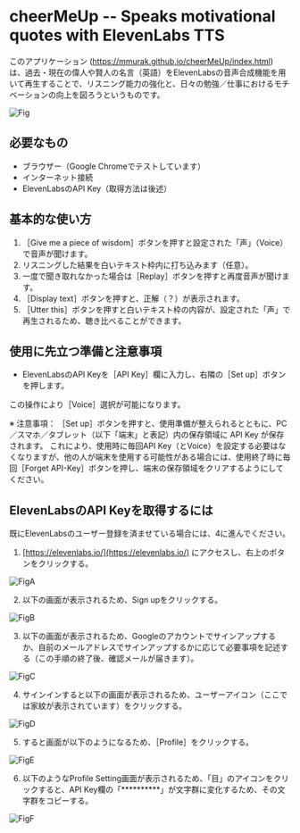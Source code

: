 # cheerMeUp -- Speaks motivational quotes with ElevenLabs TTS

このアプリケーション (https://mmurak.github.io/cheerMeUp/index.html) は、過去・現在の偉人や賢人の名言（英語）をElevenLabsの音声合成機能を用いて再生することで、リスニング能力の強化と、日々の勉強／仕事におけるモチベーションの向上を図ろうというものです。

![Fig](https://github.com/mmurak/cheerMeUp/assets/7446897/d1fe80a5-bb2f-4a35-a130-ef2868926d05)

## 必要なもの

- ブラウザー（Google Chromeでテストしています）
- インターネット接続
- ElevenLabsのAPI Key（取得方法は後述）

## 基本的な使い方

1. ［Give me a piece of wisdom］ボタンを押すと設定された「声」（Voice）で音声が聞けます。
1. リスニングした結果を白いテキスト枠内に打ち込みます（任意）。
1. 一度で聞き取れなかった場合は［Replay］ボタンを押すと再度音声が聞けます。
1. ［Display text］ボタンを押すと、正解（？）が表示されます。
1. ［Utter this］ボタンを押すと白いテキスト枠の内容が、設定された「声」で再生されるため、聴き比べることができます。

## 使用に先立つ準備と注意事項

- ElevenLabsのAPI Keyを［API Key］欄に入力し、右隣の［Set up］ボタンを押します。

この操作により［Voice］選択が可能になります。

※ 注意事項：
［Set up］ボタンを押すと、使用準備が整えられるとともに、PC／スマホ／タブレット（以下「端末」と表記）内の保存領域に API Key が保存されます。
これにより、使用時に毎回API Key（とVoice）を設定する必要はなくなりますが、他の人が端末を使用する可能性がある場合には、使用終了時に毎回［Forget API-Key］ボタンを押し、端末の保存領域をクリアするようにしてください。

## ElevenLabsのAPI Keyを取得するには

既にElevenLabsのユーザー登録を済ませている場合には、4に進んでください。

1. [https://elevenlabs.io/](https://elevenlabs.io/) にアクセスし、右上のボタンをクリックする。

![FigA](https://github.com/mmurak/cheerMeUp/assets/7446897/0ced3fe7-7642-45c1-94c5-306131bc48c9)

2. 以下の画面が表示されるため、Sign upをクリックする。

![FigB](https://github.com/mmurak/cheerMeUp/assets/7446897/6872607e-bd94-4abf-9f37-ebb5293569f1)

3. 以下の画面が表示されるため、Googleのアカウントでサインアップするか、自前のメールアドレスでサインアップするかに応じて必要事項を記述する（この手順の終了後、確認メールが届きます）。

![FigC](https://github.com/mmurak/cheerMeUp/assets/7446897/5a8634b2-a234-4a03-a5e6-6464f8ac50be)

4. サインインすると以下の画面が表示されるため、ユーザーアイコン（ここでは家紋が表示されています）をクリックする。

![FigD](https://github.com/mmurak/cheerMeUp/assets/7446897/77eebfe9-d3ec-4e6c-adc2-00f02e1a630c)

5. すると画面が以下のようになるため、［Profile］をクリックする。

![FigE](https://github.com/mmurak/cheerMeUp/assets/7446897/3eeffaf5-463c-4aa7-86fa-812649b80a24)

6. 以下のようなProfile Setting画面が表示されるため、「目」のアイコンをクリックすると、API Key欄の「**********」が文字群に変化するため、その文字群をコピーする。

![FigF](https://github.com/mmurak/cheerMeUp/assets/7446897/8bbe4613-920e-4603-8da8-7fdfa835846f)
